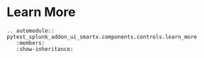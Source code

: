 # Learn More

```{eval-rst}
.. automodule:: pytest_splunk_addon_ui_smartx.components.controls.learn_more
   :members:
   :show-inheritance:
```
